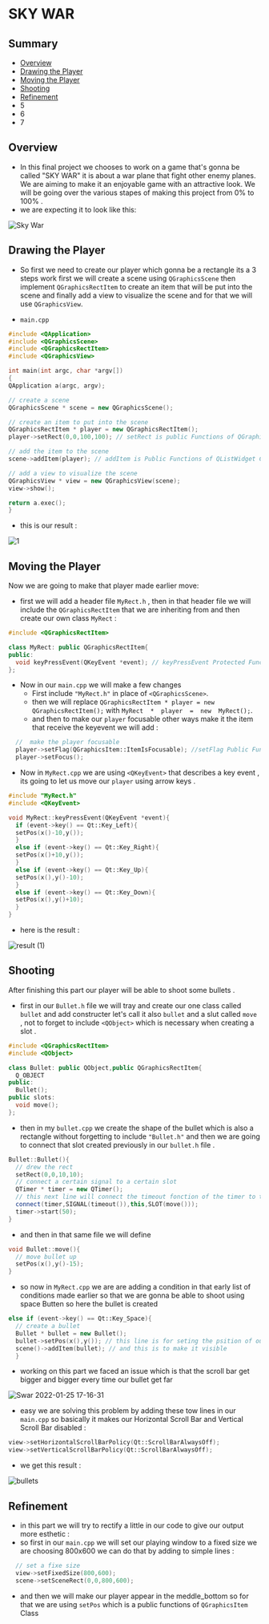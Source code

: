 # SKY WAR

## Summary 
- [Overview](#Overview) 
- [Drawing the Player](#Drawing-the-Player)
- [Moving the Player](#Moving-the-Player)
- [Shooting](#Shooting)
- [Refinement](#Refinement)
- 5
- 6
- 7 
## Overview

- In this final project we chooses to work on a game that's gonna be called "SKY WAR" it is about a war plane that fight other enemy planes. We are aiming to make it an enjoyable game with an attractive look. We will be going over the various stapes of making this project from 0% to 100% . 
- we are expecting it to look like this:

![Sky War](https://user-images.githubusercontent.com/86841843/150900170-e6521443-5cdd-42b4-87e8-25c187451d3e.png)
## Drawing the Player
- So first we need to create our player which gonna be a rectangle its a 3 steps work first we will create a scene using `QGraphicsScene` then implement `QGraphicsRectItem` to create an item that will be put into the scene and finally add a view to visualize the scene and for that we will use `QGraphicsView`.
* `main.cpp`
```cpp
#include <QApplication>
#include <QGraphicsScene>
#include <QGraphicsRectItem>
#include <QGraphicsView>

int main(int argc, char *argv[])
{
QApplication a(argc, argv);

// create a scene
QGraphicsScene * scene = new QGraphicsScene();

// create an item to put into the scene
QGraphicsRectItem * player = new QGraphicsRectItem();
player->setRect(0,0,100,100); // setRect is public Functions of QGraphicsRectItem Class

// add the item to the scene
scene->addItem(player); // addItem is Public Functions of QListWidget Class

// add a view to visualize the scene
QGraphicsView * view = new QGraphicsView(scene);
view->show();

return a.exec();
}
```
- this is our result :

![1](https://user-images.githubusercontent.com/86841843/150908656-ad35393d-9bd5-4022-9968-46a77c34b2c0.png)
## Moving the Player
 Now we are going to make that player made earlier move:
 
- first we will add a header file `MyRect.h` , then in that header file we will include the `QGraphicsRectItem` that we are inheriting from and then create our own class `MyRect`  :
```cpp
#include <QGraphicsRectItem>

class MyRect: public QGraphicsRectItem{
public:
  void keyPressEvent(QKeyEvent *event); // keyPressEvent Protected Functions in QGraphicsView Class
};
```
 - Now in our `main.cpp` we will make a few changes 
     - First include `"MyRect.h"` in place of `<QGraphicsScene>`.
     - then we will replace `QGraphicsRectItem * player = new QGraphicsRectItem();` with `MyRect  *  player  =  new  MyRect();`.
   - and then to make our `player` focusable other ways make it the item that receive the keyevent we will add :
```cpp
  //  make the player focusable
  player->setFlag(QGraphicsItem::ItemIsFocusable); //setFlag Public Functions in QGraphicsItem Class
  player->setFocus();
```
- Now in `MyRect.cpp` we are using `<QKeyEvent>` that describes a key event , its going to let us move our `player` using arrow keys  .
```cpp
#include "MyRect.h"
#include <QKeyEvent>

void MyRect::keyPressEvent(QKeyEvent *event){
  if (event->key() == Qt::Key_Left){
  setPos(x()-10,y());
  }
  else if (event->key() == Qt::Key_Right){
  setPos(x()+10,y());
  }
  else if (event->key() == Qt::Key_Up){
  setPos(x(),y()-10);
  }
  else if (event->key() == Qt::Key_Down){
  setPos(x(),y()+10);
  }
}
```
- here is the result :  

![result (1)](https://user-images.githubusercontent.com/86841843/150952551-94836a54-726b-465b-a9e1-4c47c23c185f.gif)


## Shooting
After finishing this part our player will be able to shoot some bullets .
- first in our `Bullet.h` file we will tray and create our one class called `bullet` and add constructer let's call it also `bullet` and a slut called `move` , not to forget to include `<QObject>` which is necessary when creating a slot .
```cpp
#include <QGraphicsRectItem>
#include <QObject>

class Bullet: public QObject,public QGraphicsRectItem{
  Q_OBJECT
public:
  Bullet();
public slots:
  void move();
};
```
* then in my `bullet.cpp` we create the shape of the bullet which is also a rectangle without forgetting to include `"Bullet.h"` and then we are going to connect that slot created previously in our `bullet.h` file . 
```cpp
Bullet::Bullet(){
  // drew the rect
  setRect(0,0,10,10);
  // connect a certain signal to a certain slot
  QTimer * timer = new QTimer();
  // this next line will connect the timeout fonction of the timer to the move slot of the bullet   
  connect(timer,SIGNAL(timeout()),this,SLOT(move()));
  timer->start(50);
}
```
- and then in that same file we will define 
```cpp
void Bullet::move(){
  // move bullet up
  setPos(x(),y()-15);
}
```
- so now in `MyRect.cpp` we are are adding a condition in that early list of conditions made earlier so that we are gonna be able to shoot using space Butten so here the bullet is created 
```cpp
else if (event->key() == Qt::Key_Space){
  // create a bullet
  Bullet * bullet = new Bullet();
  bullet->setPos(x(),y()); // this line is for seting the psition of our bullet
  scene()->addItem(bullet); // and this is to make it visible
  }
```
- working on this part we faced an issue which is that the scroll bar get bigger and bigger every time our bullet get far   

![Swar 2022-01-25 17-16-31](https://user-images.githubusercontent.com/86841843/151015893-73514ad4-68db-4999-96a3-802a7f3a93cf.gif)
- easy we are solving this problem by adding  these tow lines in our `main.cpp` so basically it makes our Horizontal Scroll Bar and Vertical Scroll Bar disabled :
```cpp
view->setHorizontalScrollBarPolicy(Qt::ScrollBarAlwaysOff);
view->setVerticalScrollBarPolicy(Qt::ScrollBarAlwaysOff);
 ```
- we get this result :

![bullets](https://user-images.githubusercontent.com/86841843/150952024-5c9225ef-24a5-46e0-ab2d-e81405e1e117.gif)
## Refinement
- in this part we will try to rectify a little in our code to give our output more esthetic :
- so first in our `main.cpp` we will set our playing window to a fixed size we are choosing  800x600 we can do that by adding to simple lines :
```cpp
  // set a fixe size
  view->setFixedSize(800,600);
  scene->setSceneRect(0,0,800,600);
```
- and then we will make our player appear in the meddle_bottom so for that we are using `setPos` which is a public functions of `QGraphicsItem` Class
